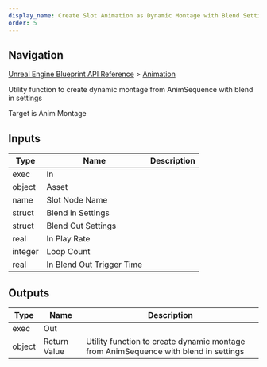 ```yaml
---
display_name: Create Slot Animation as Dynamic Montage with Blend Settings
order: 5
---
```

## Navigation

[Unreal Engine Blueprint API Reference](https://dev.epicgames.com/documentation/en-us/unreal-engine/BlueprintAPI) > [Animation](https://dev.epicgames.com/documentation/en-us/unreal-engine/BlueprintAPI/Animation)

Utility function to create dynamic montage from AnimSequence with blend in settings

Target is Anim Montage

## Inputs

| Type | Name | Description |
| --- | --- | --- |
| exec | In |  |
| object | Asset |  |
| name | Slot Node Name |  |
| struct | Blend in Settings |  |
| struct | Blend Out Settings |  |
| real | In Play Rate |  |
| integer | Loop Count |  |
| real | In Blend Out Trigger Time |  |

## Outputs

| Type | Name | Description |
| --- | --- | --- |
| exec | Out |  |
| object | Return Value | Utility function to create dynamic montage from AnimSequence with blend in settings |
